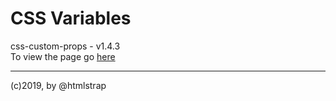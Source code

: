 # CSS Variables

css-custom-props - v1.4.3  
To view the page go [here](https://ui-coder.github.io/css-custom-props/)
___
(c)2019, by @htmlstrap
